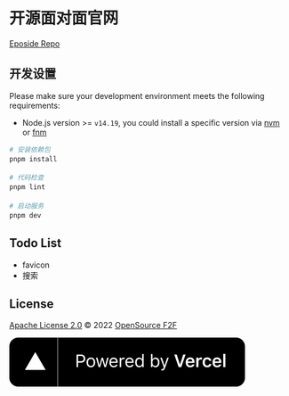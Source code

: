 # 开源面对面官网

[Eposide Repo](https://github.com/opensource-f2f/episode)

## 开发设置

Please make sure your development environment meets the following requirements:

- Node.js version >= `v14.19`, you could install a specific version via [nvm](https://github.com/nvm-sh/nvm) or [fnm](https://fnm.vercel.app/)

```bash
# 安装依赖包
pnpm install

# 代码检查
pnpm lint

# 启动服务
pnpm dev
```

## Todo List

- favicon
- 搜索

## License

[Apache License 2.0](./LICENSE) © 2022 [OpenSource F2F](https://github.com/opensource-f2f)

<a href="https://vercel.com/?utm_source=open-source-f2f&utm_campaign=oss">
  <img src="./src/assets/powered-by-vercel.svg" />
</a>

